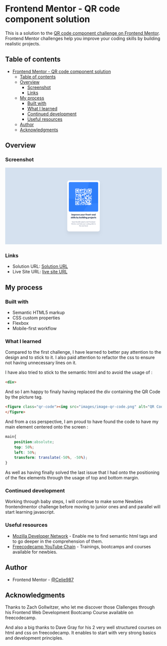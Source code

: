 # Frontend Mentor - QR code component solution

This is a solution to the [QR code component challenge on Frontend Mentor](https://www.frontendmentor.io/challenges/qr-code-component-iux_sIO_H). Frontend Mentor challenges help you improve your coding skills by building realistic projects.

## Table of contents

- [Frontend Mentor - QR code component solution](#frontend-mentor---qr-code-component-solution)
  - [Table of contents](#table-of-contents)
  - [Overview](#overview)
    - [Screenshot](#screenshot)
    - [Links](#links)
  - [My process](#my-process)
    - [Built with](#built-with)
    - [What I learned](#what-i-learned)
    - [Continued development](#continued-development)
    - [Useful resources](#useful-resources)
  - [Author](#author)
  - [Acknowledgments](#acknowledgments)

## Overview

### Screenshot

![QR Code Solution Screenshot](/images/QR%20code%20component%20Screenshot.png)

### Links

- Solution URL: [Solution URL](https://github.com/Celie987/qr-code-component)
- Live Site URL: [live site URL](https://celie987.github.io/qr-code-component/)

## My process

### Built with

- Semantic HTML5 markup
- CSS custom properties
- Flexbox
- Mobile-first workflow

### What I learned

Compared to the first challenge, I have learned to better pay attention to the design and to stick to it. I also paid attention to refactor the css to ensure not having unnecessary lines on it.

I have also tried to stick to the semantic html and to avoid the usage of :

```html
<div>
```

And so I am happy to finaly having replaced the div containing the QR Code by the picture tag.

```html
<figure class="qr-code"><img src="images/image-qr-code.png" alt="QR Code">
</figure>
```

And from a css perspective, I am proud to have found the code to have my main element centered onto the screen :

```css
main{
    position:absolute;
    top: 50%;
    left: 50%;
    transform: translate(-50%, -50%);
} 
```

As well as having finally solved the last issue that I had onto the positioning of the flex elements through the usage of top and bottom margin.

### Continued development

Working through baby steps, I will continue to make some Newbies frontendmentor challenge before moving to junior ones and and parallel will start learning javascript.

### Useful resources

- [Mozilla Developer Network](https://developer.mozilla.org/en-US/) - Enable me to find semantic html tags and to go deeper in the comprehension of them.
- [Freecodecamp YouTube Chain](https://www.youtube.com/freecodecamp) - Trainings, bootcamps and courses available for newbies.

## Author

- Frontend Mentor - [@Celie987](https://www.frontendmentor.io/profile/Celie987)

## Acknowledgments

Thanks to Zach Gollwitzer, who let me discover those Clallenges through his Frontend Web Development Bootcamp Course available on freecodecamp.

And also a big thanks to Dave Gray for his 2 very well structured courses on html and css on freecodecamp. It enables to start with very strong basics and development principles.
